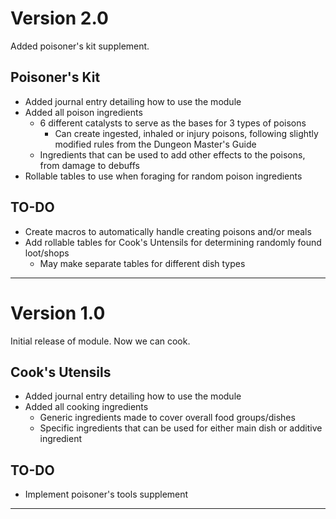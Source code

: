# Version 2.0

Added poisoner's kit supplement.

## Poisoner's Kit

* Added journal entry detailing how to use the module
* Added all poison ingredients
  * 6 different catalysts to serve as the bases for 3 types of poisons
    * Can create ingested, inhaled or injury poisons, following slightly modified rules from the Dungeon Master's Guide
  * Ingredients that can be used to add other effects to the poisons, from damage to debuffs
* Rollable tables to use when foraging for random poison ingredients

## TO-DO

* Create macros to automatically handle creating poisons and/or meals
* Add rollable tables for Cook's Untensils for determining randomly found loot/shops
  * May make separate tables for different dish types

---
# Version 1.0

Initial release of module. Now we can cook.

## Cook's Utensils

* Added journal entry detailing how to use the module
* Added all cooking ingredients
  * Generic ingredients made to cover overall food groups/dishes
  * Specific ingredients that can be used for either main dish or additive ingredient

## TO-DO

* Implement poisoner's tools supplement

---

